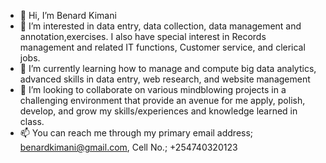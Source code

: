 - 👋 Hi, I’m Benard Kimani
- 👀 I’m interested in data entry, data collection, data management and annotation,exercises. I also have special interest in Records management and related IT functions, Customer service, and clerical jobs.
- 🌱 I’m currently learning how to manage and compute big data analytics, advanced skills in data entry, web research, and website management
- 💞️ I’m looking to collaborate on various mindblowing projects in a challenging environment that provide an avenue for me apply, polish, develop, and grow my skills/experiences and knowledge learned in class.
- 📫 You can reach me through my primary email address; benardkimani@gmail.com, Cell No.; +254740320123

<!---
BenardKimani/BenardKimani is a ✨ special ✨ repository because its `README.md` (this file) appears on your GitHub profile.
You can click the Preview link to take a look at your changes.
--->
